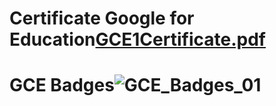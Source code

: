 # Certificate Google for Education[GCE1Certificate.pdf](https://github.com/IsraelMonteiro/Certifica-o/files/8194839/GCE1Certificate.pdf)
# GCE Badges![GCE_Badges_01](https://user-images.githubusercontent.com/78627674/156968428-ebe834db-34dc-4276-acf5-7d63935ec361.png)
